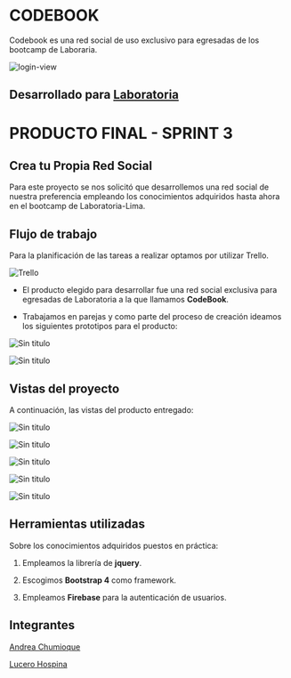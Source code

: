 # CODEBOOK

Codebook es una red social de uso exclusivo para egresadas de los bootcamp de Laboraria.

![login-view](https://user-images.githubusercontent.com/32287019/36445355-0e9395ae-164c-11e8-9fef-34ce8d1a01bf.JPG)

## Desarrollado para [Laboratoria](http://laboratoria.la) 

#
# PRODUCTO FINAL - SPRINT 3

## Crea tu Propia Red Social

Para este proyecto se nos solicitó que desarrollemos una red social de nuestra preferencia empleando los conocimientos adquiridos hasta ahora en el bootcamp de Laboratoria-Lima.

## Flujo de trabajo

Para la planificación de las tareas a realizar optamos por utilizar Trello.

![Trello](assets/docs/trello-plan.png)

* El producto elegido para desarrollar fue una red social exclusiva para egresadas de Laboratoria a la que llamamos **CodeBook**.

* Trabajamos en parejas y como parte del proceso de creación ideamos los siguientes prototipos para el producto:

![Sin titulo](assets/docs/sketch1.jpg)

![Sin titulo](assets/docs/sketch2.jpg)

## Vistas del proyecto

A continuación, las vistas del producto entregado:

![Sin titulo](assets/docs/vista-splash.png)

![Sin titulo](assets/docs/login-view.JPG)

![Sin titulo](assets/docs/register-view.JPG)

![Sin titulo](assets/docs/vista-home.png)

![Sin titulo](assets/docs/vista-profile.png)

## Herramientas utilizadas

Sobre los conocimientos adquiridos puestos en práctica:

1. Empleamos la librería de **jquery**.

2. Escogimos **Bootstrap 4** como framework.

3. Empleamos **Firebase** para la autenticación de usuarios.

## Integrantes

[Andrea Chumioque](https://github.com/andrea-isabel)

[Lucero Hospina](https://github.com/lucerohospina)
